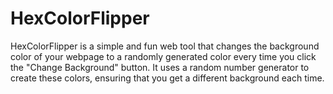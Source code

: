 # HexColorFlipper
HexColorFlipper is a simple and fun web tool that changes the background color of your webpage to a randomly generated color every time you click the "Change Background" button. It uses a random number generator to create these colors, ensuring that you get a different background each time.
